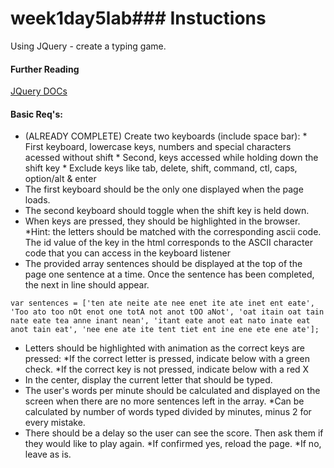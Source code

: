 # week1day5lab### Instuctions

Using JQuery - create a typing game.

#### Further Reading
[JQuery DOCs](https://jquery.com/)

#### Basic Req's:
* (ALREADY COMPLETE) Create two keyboards (include space bar):
		* First keyboard, lowercase keys, numbers and special characters acessed without shift
		* Second, keys accessed while holding down the shift key
		* Exclude keys like tab, delete, shift, command, ctl, caps, option/alt & enter
* The first keyboard should be the only one displayed when the page loads.
* The second keyboard should toggle when the shift key is held down.
* When keys are pressed, they should be highlighted in the browser.
		*Hint: the letters should be matched with the corresponding ascii code. The id value of the key in the html corresponds to the ASCII character code that you can access in the keyboard listener
* The provided array sentences should be displayed at the top of the page one sentence at a time. Once the sentence has been completed, the next in line should appear.
```
var sentences = ['ten ate neite ate nee enet ite ate inet ent eate', 'Too ato too nOt enot one totA not anot tOO aNot', 'oat itain oat tain nate eate tea anne inant nean', 'itant eate anot eat nato inate eat anot tain eat', 'nee ene ate ite tent tiet ent ine ene ete ene ate'];
```
* Letters should be highlighted with animation as the correct keys are pressed:
		*If the correct letter is pressed, indicate below with a green check.
		*If the correct key is not pressed, indicate below with a red X
* In the center, display the current letter that should be typed.
* The user's words per minute should be calculated and displayed on the screen when there are no more sentences left in the array.
		*Can be calculated by number of words typed divided by minutes, minus 2 for every mistake.
* There should be a delay so the user can see the score. Then ask them if they would like to play again.
		*If confirmed yes, reload the page.
		*If no, leave as is.

